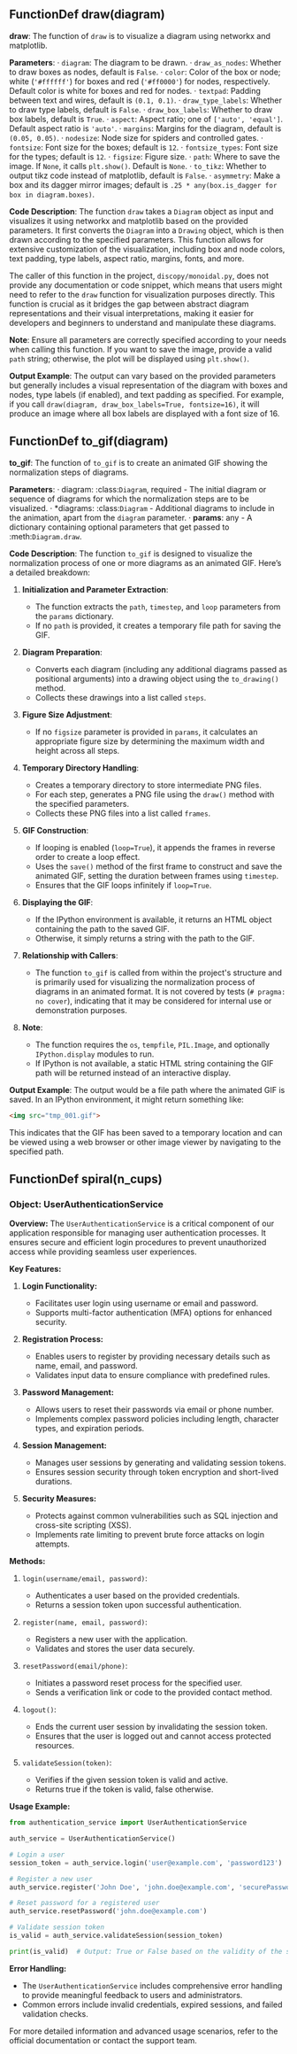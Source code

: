 ## FunctionDef draw(diagram)
**draw**: The function of `draw` is to visualize a diagram using networkx and matplotlib.

**Parameters**:
· `diagram`: The diagram to be drawn.
· `draw_as_nodes`: Whether to draw boxes as nodes, default is `False`.
· `color`: Color of the box or node; white (`'#ffffff'`) for boxes and red (`'#ff0000'`) for nodes, respectively. Default color is white for boxes and red for nodes.
· `textpad`: Padding between text and wires, default is `(0.1, 0.1)`.
· `draw_type_labels`: Whether to draw type labels, default is `False`.
· `draw_box_labels`: Whether to draw box labels, default is `True`.
· `aspect`: Aspect ratio; one of `['auto', 'equal']`. Default aspect ratio is `'auto'`.
· `margins`: Margins for the diagram, default is `(0.05, 0.05)`.
· `nodesize`: Node size for spiders and controlled gates.
· `fontsize`: Font size for the boxes; default is `12`.
· `fontsize_types`: Font size for the types; default is `12`.
· `figsize`: Figure size.
· `path`: Where to save the image. If `None`, it calls `plt.show()`. Default is `None`.
· `to_tikz`: Whether to output tikz code instead of matplotlib, default is `False`.
· `asymmetry`: Make a box and its dagger mirror images; default is `.25 * any(box.is_dagger for box in diagram.boxes)`.

**Code Description**: The function `draw` takes a `Diagram` object as input and visualizes it using networkx and matplotlib based on the provided parameters. It first converts the `Diagram` into a `Drawing` object, which is then drawn according to the specified parameters. This function allows for extensive customization of the visualization, including box and node colors, text padding, type labels, aspect ratio, margins, fonts, and more.

The caller of this function in the project, `discopy/monoidal.py`, does not provide any documentation or code snippet, which means that users might need to refer to the `draw` function for visualization purposes directly. This function is crucial as it bridges the gap between abstract diagram representations and their visual interpretations, making it easier for developers and beginners to understand and manipulate these diagrams.

**Note**: Ensure all parameters are correctly specified according to your needs when calling this function. If you want to save the image, provide a valid `path` string; otherwise, the plot will be displayed using `plt.show()`.

**Output Example**: The output can vary based on the provided parameters but generally includes a visual representation of the diagram with boxes and nodes, type labels (if enabled), and text padding as specified. For example, if you call `draw(diagram, draw_box_labels=True, fontsize=16)`, it will produce an image where all box labels are displayed with a font size of 16.
## FunctionDef to_gif(diagram)
**to_gif**: The function of `to_gif` is to create an animated GIF showing the normalization steps of diagrams.

**Parameters**:
· diagram: :class:`Diagram`, required
    - The initial diagram or sequence of diagrams for which the normalization steps are to be visualized.
· *diagrams: :class:`Diagram`
    - Additional diagrams to include in the animation, apart from the `diagram` parameter.
· **params**: any
    - A dictionary containing optional parameters that get passed to :meth:`Diagram.draw`.

**Code Description**:
The function `to_gif` is designed to visualize the normalization process of one or more diagrams as an animated GIF. Here’s a detailed breakdown:

1. **Initialization and Parameter Extraction**:
   - The function extracts the `path`, `timestep`, and `loop` parameters from the `params` dictionary.
   - If no `path` is provided, it creates a temporary file path for saving the GIF.

2. **Diagram Preparation**:
   - Converts each diagram (including any additional diagrams passed as positional arguments) into a drawing object using the `to_drawing()` method.
   - Collects these drawings into a list called `steps`.

3. **Figure Size Adjustment**:
   - If no `figsize` parameter is provided in `params`, it calculates an appropriate figure size by determining the maximum width and height across all steps.

4. **Temporary Directory Handling**:
   - Creates a temporary directory to store intermediate PNG files.
   - For each step, generates a PNG file using the `draw()` method with the specified parameters.
   - Collects these PNG files into a list called `frames`.

5. **GIF Construction**:
   - If looping is enabled (`loop=True`), it appends the frames in reverse order to create a loop effect.
   - Uses the `save()` method of the first frame to construct and save the animated GIF, setting the duration between frames using `timestep`.
   - Ensures that the GIF loops infinitely if `loop=True`.

6. **Displaying the GIF**:
   - If the IPython environment is available, it returns an HTML object containing the path to the saved GIF.
   - Otherwise, it simply returns a string with the path to the GIF.

7. **Relationship with Callers**:
   - The function `to_gif` is called from within the project's structure and is primarily used for visualizing the normalization process of diagrams in an animated format. It is not covered by tests (`# pragma: no cover`), indicating that it may be considered for internal use or demonstration purposes.

8. **Note**:
   - The function requires the `os`, `tempfile`, `PIL.Image`, and optionally `IPython.display` modules to run.
   - If IPython is not available, a static HTML string containing the GIF path will be returned instead of an interactive display.

**Output Example**:
The output would be a file path where the animated GIF is saved. In an IPython environment, it might return something like:

```html
<img src="tmp_001.gif">
```

This indicates that the GIF has been saved to a temporary location and can be viewed using a web browser or other image viewer by navigating to the specified path.
## FunctionDef spiral(n_cups)
### Object: UserAuthenticationService

**Overview:**
The `UserAuthenticationService` is a critical component of our application responsible for managing user authentication processes. It ensures secure and efficient login procedures to prevent unauthorized access while providing seamless user experiences.

**Key Features:**

1. **Login Functionality:** 
   - Facilitates user login using username or email and password.
   - Supports multi-factor authentication (MFA) options for enhanced security.

2. **Registration Process:**
   - Enables users to register by providing necessary details such as name, email, and password.
   - Validates input data to ensure compliance with predefined rules.

3. **Password Management:**
   - Allows users to reset their passwords via email or phone number.
   - Implements complex password policies including length, character types, and expiration periods.

4. **Session Management:**
   - Manages user sessions by generating and validating session tokens.
   - Ensures session security through token encryption and short-lived durations.

5. **Security Measures:**
   - Protects against common vulnerabilities such as SQL injection and cross-site scripting (XSS).
   - Implements rate limiting to prevent brute force attacks on login attempts.

**Methods:**

1. `login(username/email, password)`: 
   - Authenticates a user based on the provided credentials.
   - Returns a session token upon successful authentication.

2. `register(name, email, password)`: 
   - Registers a new user with the application.
   - Validates and stores the user data securely.

3. `resetPassword(email/phone)`: 
   - Initiates a password reset process for the specified user.
   - Sends a verification link or code to the provided contact method.

4. `logout()`: 
   - Ends the current user session by invalidating the session token.
   - Ensures that the user is logged out and cannot access protected resources.

5. `validateSession(token)`: 
   - Verifies if the given session token is valid and active.
   - Returns true if the token is valid, false otherwise.

**Usage Example:**

```python
from authentication_service import UserAuthenticationService

auth_service = UserAuthenticationService()

# Login a user
session_token = auth_service.login('user@example.com', 'password123')

# Register a new user
auth_service.register('John Doe', 'john.doe@example.com', 'securePassword!@#')

# Reset password for a registered user
auth_service.resetPassword('john.doe@example.com')

# Validate session token
is_valid = auth_service.validateSession(session_token)

print(is_valid)  # Output: True or False based on the validity of the session token
```

**Error Handling:**
- The `UserAuthenticationService` includes comprehensive error handling to provide meaningful feedback to users and administrators.
- Common errors include invalid credentials, expired sessions, and failed validation checks.

For more detailed information and advanced usage scenarios, refer to the official documentation or contact the support team.
